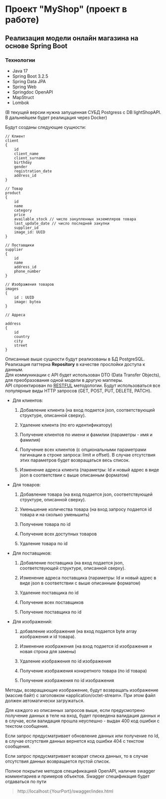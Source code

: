 # Проект "MyShop" (проект в работе)

## Реализация модели онлайн магазина на основе Spring Boot  

### Технологии
- Java 17
- Spring Boot 3.2.5
- Spring Data JPA
- Spring Web
- Springdoc OpenAPI
- MapStruct
- Lombok

(В текущей версии нужна запущенная СУБД Postgress c DB lightShopAPI. В дальнейшем будет реалицация через Docker)

Будут созданы следующие сущности:
```
// Клиент
client
{
    id
    client_name
    client_surname
    birthday
    gender
    registration_date
    address_id
}
```
```
// Товар
product
{
    id
    name
    category
    price
    available_stock // число закупленных экземпляров товара
    last_update_date // число последней закупки
    supplier_id
    image_id: UUID
}
```
```
// Поставщики
supplier
{
    id
    name
    address_id
    phone_number
}
```
```
// Изображения товаров
images
{
    id : UUID
    image: bytea
}
```

```
// Адреса

address 
{
    id
    country
    city
    street
}

```

Описанные выше сущности будут реализованы в БД PostgreSQL. Реализация паттерна **Repository** в качестве прослойки доступа к данным.  
Для коммуникации с API будет использован DTO (Data Transfer Objects), для преобразования одной модели в другую мапперы.   
API спроектирован по [RESTFUL](https://restfulapi.net/) методологии. Будут использоваться все популярные виды HTTP запросов (GET, POST, PUT, DELETE, PATCH).

- Для клиентов:
    
    1) Добавление клиента (на вход подается json, соответствующей структуре, описанной сверху).

    2) Удаление клиента (по его идентификатору)

    3) Получение клиентов по имени и фамилии (параметры - имя и фамилия)

    4) Получение всех клиентов (с опциональными параметрами пагинации в строке запроса: limit и offset). В случае отсутствия этих параметров будет возвращаться весь список.

    5) Изменение адреса клиента (параметры: Id и новый адрес в виде json в соответствии с выше описанным форматом)

- Для товаров:

    1) Добавление товара (на вход подается json, соответствующей структуре, описанной сверху).

    2) Уменьшение количества товара (на вход запросу подается id товара и на сколько уменьшить)

    3) Получение товара по id

    4) Получение всех доступных товаров

    5) Удаление товара по id

- Для поставщиков:

    1) Добавление поставщика (на вход подается json, соответствующей структуре, описанной сверху).

    2) Изменение адреса поставщика (параметры: Id и новый адрес в виде json в соответствии с выше описанным форматом)

    3) Удаление поставщика по id

    4) Получение всех поставщиков

    5) Получение поставщика по id

- Для изображений:

    1) добавление изображения (на вход подается byte array изображения и id товара).

    2) Изменение изображения (на вход подается id изображения и новая строка для замены)

    3) Удаление изображения по id изображения

    4) Получение изображения конкретного товара (по id товара) 
   
    5) Получение изображения по id изображения

Методы, возвращающие изображение, будут возвращать изображение (массив байт) с заголовком «application/octet-stream». При этом файл должен автоматически загружаться.

Для каждого из описанных запросов выше, если предусмотрено получение данных в теле на вход, будет проведена валидация данных и в случае, если валидация прошла неуспешно - выдан 400 код ошибки с текстом сообщения.

Если запрос предусматривает обновление данных или получение по Id, в случае отсутствия данных вернется код ошибки 404 с текстом сообщения.

Если запрос предусматривает возврат списка данных, то в случае отсутствия данных возвращается пустой список.

Полное покрытие методов спецификацией OpenAPI, наличие swagger комментариев и примеров объектов. Swagger спецификация будет отдаваться по пути 
  >http://localhost:{YourPort}/swagger/index.html


